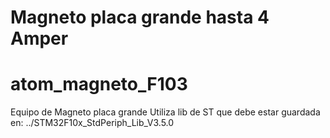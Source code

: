 # Magneto placa grande hasta 4 Amper
# atom_magneto_F103
Equipo de Magneto placa grande
Utiliza lib de ST que debe estar guardada en:
../STM32F10x_StdPeriph_Lib_V3.5.0
